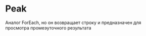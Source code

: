 # Peak

Аналог ForEach, но он возвращает строку и предназначен для просмотра промеэуточного результата

